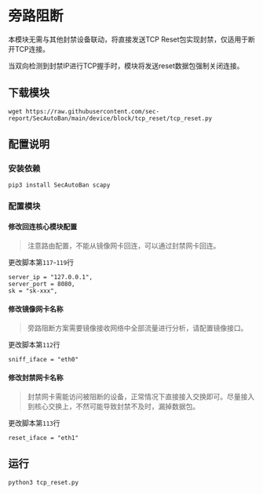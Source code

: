 # 旁路阻断

本模块无需与其他封禁设备联动，将直接发送TCP Reset包实现封禁，仅适用于断开TCP连接。

当双向检测到封禁IP进行TCP握手时，模块将发送reset数据包强制关闭连接。

## 下载模块

```
wget https://raw.githubusercontent.com/sec-report/SecAutoBan/main/device/block/tcp_reset/tcp_reset.py
```

## 配置说明

### 安装依赖

```
pip3 install SecAutoBan scapy
```

### 配置模块

#### 修改回连核心模块配置

> 注意路由配置，不能从镜像网卡回连，可以通过封禁网卡回连。

更改脚本第`117`-`119`行

```
server_ip = "127.0.0.1",
server_port = 8080,
sk = "sk-xxx",
```

#### 修改镜像网卡名称

> 旁路阻断方案需要镜像接收网络中全部流量进行分析，请配置镜像接口。

更改脚本第`112`行

```
sniff_iface = "eth0"
```

#### 修改封禁网卡名称

> 封禁网卡需能访问被阻断的设备，正常情况下直接接入交换即可。尽量接入到核心交换上，不然可能导致封禁不及时，漏掉数据包。

更改脚本第`113`行

```
reset_iface = "eth1"
```

## 运行

```shell
python3 tcp_reset.py
```
